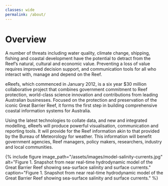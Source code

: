 ```yaml
---
classes: wide
permalink: /about/
---
```


# Overview

A number of threats including water quality, climate change, shipping, fishing and coastal development have the potential to detract from the Reef’s natural, cultural and economic value. Preventing a loss of value requires improved decision support, and communication tools for all who interact with, manage and depend on the Reef.

eReefs, which commenced in January 2012, is a six year $30 million collaborative project that combines government commitment to Reef protection, world-class science innovation and contributions from leading Australian businesses. Focused on the protection and preservation of the iconic Great Barrier Reef, it forms the first step in building comprehensive coastal information systems for Australia.

Using the latest technologies to collate data, and new and integrated modelling, eReefs will produce powerful visualisation, communication and reporting tools. It will provide for the Reef information akin to that provided by the Bureau of Meteorology for weather. This information will benefit government agencies, Reef managers, policy makers, researchers, industry and local communities.

{% include figure image_path="/assets/images/model-salinity-currents.jpg" alt="Figure 1. Snapshot from near real-time hydrodynamic model of the Great Barrier Reef showing sea-surface salinity and surface currents." caption="Figure 1. Snapshot from near real-time hydrodynamic model of the Great Barrier Reef showing sea-surface salinity and surface currents." %}
